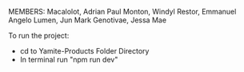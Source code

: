MEMBERS:
Macalolot, Adrian Paul
Monton, Windyl
Restor, Emmanuel Angelo
Lumen, Jun Mark
Genotivae, Jessa Mae


To run the project:
- cd to Yamite-Products Folder Directory
- In terminal run "npm run dev"
